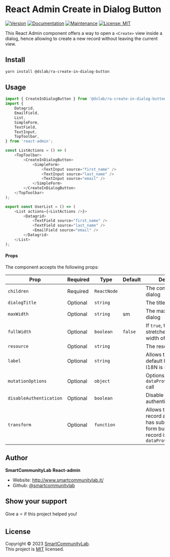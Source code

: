 # React Admin Create in Dialog Button

[![Version](https://img.shields.io/npm/v/@dslab/ra-export-all-button.svg)](https://www.npmjs.com/package/@dslab/ra-export-all-button)
[![Documentation](https://img.shields.io/badge/documentation-yes-brightgreen.svg)](https://github.com/smartcommunitylab/react-admin-packages/blob/master/packages/ra-export-all-button/README.md)
[![Maintenance](https://img.shields.io/badge/Maintained%3F-yes-green.svg)](https://github.com/smartcommunitylab/react-admin-packages/graphs/commit-activity)
[![License: MIT](https://img.shields.io/badge/license-MIT-yellow)](https://github.com/smartcommunitylab/react-admin-packages/blob/master/LICENSE)

This React Admin component offers a way to open a `<Create>` view inside a dialog, hence allowing to create a new record without leaving the current view.

## Install

```sh
yarn install @dslab/ra-create-in-dialog-button
```

## Usage

```javascript
import { CreateInDialogButton } from '@dslab/ra-create-in-dialog-button';
import {
    Datagrid,
    EmailField,
    List,
    SimpleForm,
    TextField,
    TextInput,
    TopToolbar,
} from 'react-admin';

const ListActions = () => (
    <TopToolbar>
        <CreateInDialogButton>
            <SimpleForm>
                <TextInput source="first_name" />
                <TextInput source="last_name" />
                <TextInput source="email" />
            </SimpleForm>
        </CreateInDialogButton>
    </TopToolbar>
);

export const UserList = () => (
    <List actions={<ListActions />}>
        <Datagrid>
            <TextField source="first_name" />
            <TextField source="last_name" />
            <EmailField source="email" />
        </Datagrid>
    </List>
);
```

#### Props

The component accepts the following props:

| Prop                    | Required | Type        | Default | Description                                                                                                                   |
| ----------------------- | -------- | ----------- | ------- | ----------------------------------------------------------------------------------------------------------------------------- |
| `children`              | Required | `ReactNode` |         | The content of the dialog                                                                                                     |
| `dialogTitle`           | Optional | `string`    |         | The title of the dialog                                                                                                       |
| `maxWidth`              | Optional | `string`    | sm      | The max width of the dialog                                                                                                   |
| `fullWidth`             | Optional | `boolean`   | `false` | If `true`, the dialog stretches to the full width of the screen                                                               |
| `resource`              | Optional | `string`    |         | The resource name                                                                                                             |
| `label`                 | Optional | `string`    |         | Allows to override the default button label. I18N is supported                                                                |
| `mutationOptions`       | Optional | `object`    |         | Options for the `dataProvider.create()` call                                                                                  |
| `disableAuthentication` | Optional | `boolean`   |         | Disable the authentication check                                                                                              |
| `transform`             | Optional | `function`  |         | Allows to transform a record after the user has submitted the form but before the record is passed to `dataProvider.create()` |

## Author

**SmartCommunityLab**
**React-admin**

-   Website: http://www.smartcommunitylab.it/
-   Github: [@smartcommunitylab](https://github.com/smartcommunitylab)

## Show your support

Give a ⭐️ if this project helped you!

## License

Copyright © 2023 [SmartCommunityLab](https://github.com/smartcommunitylab).<br />
This project is [MIT](https://github.com/smartcommunitylab/react-admin-packages/blob/master/LICENSE) licensed.
